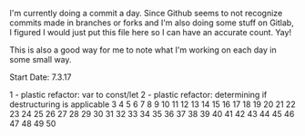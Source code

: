 I'm currently doing a commit a day. Since Github seems to not recognize commits made in branches or forks and I'm also doing some stuff on Gitlab, I figured I would just put this file here so I can have an accurate count. Yay!

This is also a good way for me to note what I'm working on each day in some small way.

Start Date: 7.3.17

1 - plastic refactor: var to const/let
2 - plastic refactor: determining if destructuring is applicable
3 
4 
5 
6 
7 
8
9
10
11
12
13
14
15
16
17
18
19
20
21
22
23
24
25
26
27
28
29
30
31
32
33
34
35
36
37
38
39
40
41
42
43
44
45
46
47
48
49
50